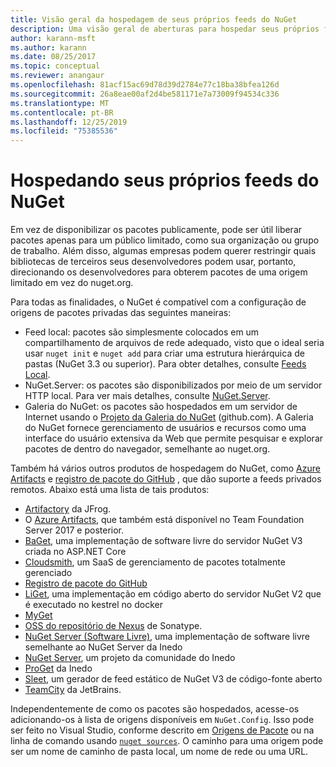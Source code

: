 ```yaml
---
title: Visão geral da hospedagem de seus próprios feeds do NuGet
description: Uma visão geral de aberturas para hospedar seus próprios feeds de pacote do NuGet ou galerias localmente ou remotamente.
author: karann-msft
ms.author: karann
ms.date: 08/25/2017
ms.topic: conceptual
ms.reviewer: anangaur
ms.openlocfilehash: 81acf15ac69d78d39d2784e77c18ba38bfea126d
ms.sourcegitcommit: 26a8eae00af2d4be581171e7a73009f94534c336
ms.translationtype: MT
ms.contentlocale: pt-BR
ms.lasthandoff: 12/25/2019
ms.locfileid: "75385536"
---
```

# <a name="hosting-your-own-nuget-feeds"></a>Hospedando seus próprios feeds do NuGet

Em vez de disponibilizar os pacotes publicamente, pode ser útil liberar pacotes apenas para um público limitado, como sua organização ou grupo de trabalho. Além disso, algumas empresas podem querer restringir quais bibliotecas de terceiros seus desenvolvedores podem usar, portanto, direcionando os desenvolvedores para obterem pacotes de uma origem limitado em vez do nuget.org.

Para todas as finalidades, o NuGet é compatível com a configuração de origens de pacotes privadas das seguintes maneiras:

- Feed local: pacotes são simplesmente colocados em um compartilhamento de arquivos de rede adequado, visto que o ideal seria usar `nuget init` e `nuget add` para criar uma estrutura hierárquica de pastas (NuGet 3.3 ou superior). Para obter detalhes, consulte [Feeds Local](../hosting-packages/local-feeds.md).
- NuGet.Server: os pacotes são disponibilizados por meio de um servidor HTTP local. Para ver mais detalhes, consulte [NuGet.Server](../hosting-packages/nuget-server.md).
- Galeria do NuGet: os pacotes são hospedados em um servidor de Internet usando o [Projeto da Galeria do NuGet](https://github.com/NuGet/NuGetGallery#build-and-run-the-gallery-in-arbitrary-number-easy-steps) (github.com). A Galeria do NuGet fornece gerenciamento de usuários e recursos como uma interface do usuário extensiva da Web que permite pesquisar e explorar pacotes de dentro do navegador, semelhante ao nuget.org.

Também há vários outros produtos de hospedagem do NuGet, como [Azure Artifacts](https://www.visualstudio.com/docs/package/nuget/publish) e [registro de pacote do GitHub](https://help.github.com/articles/configuring-nuget-for-use-with-github-package-registry) , que dão suporte a feeds privados remotos. Abaixo está uma lista de tais produtos:

- [Artifactory](https://www.jfrog.com/artifactory/) da JFrog.
- O [Azure Artifacts](https://www.visualstudio.com/docs/package/nuget/publish), que também está disponível no Team Foundation Server 2017 e posterior.
- [BaGet](https://github.com/loic-sharma/BaGet), uma implementação de software livre do servidor NuGet V3 criada no ASP.NET Core
- [Cloudsmith](https://cloudsmith.io/l/nuget-feed/), um SaaS de gerenciamento de pacotes totalmente gerenciado
- [Registro de pacote do GitHub](https://help.github.com/articles/configuring-nuget-for-use-with-github-package-registry)
- [LiGet](https://github.com/ai-traders/liget), uma implementação em código aberto do servidor NuGet V2 que é executado no kestrel no docker
- [MyGet](https://myget.org)
- [OSS do repositório de Nexus](https://www.sonatype.com/nexus-repository-oss) de Sonatype.
- [NuGet Server (Software Livre)](https://github.com/svenkle/nuget-server), uma implementação de software livre semelhante ao NuGet Server da Inedo
- [NuGet Server](http://nugetserver.net/), um projeto da comunidade do Inedo
- [ProGet](https://inedo.com/proget) da Inedo
- [Sleet](https://github.com/emgarten/sleet), um gerador de feed estático de NuGet V3 de código-fonte aberto
- [TeamCity](https://www.jetbrains.com/teamcity/) da JetBrains.

Independentemente de como os pacotes são hospedados, acesse-os adicionando-os à lista de origens disponíveis em `NuGet.Config`. Isso pode ser feito no Visual Studio, conforme descrito em [Origens de Pacote](../consume-packages/install-use-packages-visual-studio.md#package-sources) ou na linha de comando usando [`nuget sources`](../reference/cli-reference/cli-ref-sources.md). O caminho para uma origem pode ser um nome de caminho de pasta local, um nome de rede ou uma URL.
